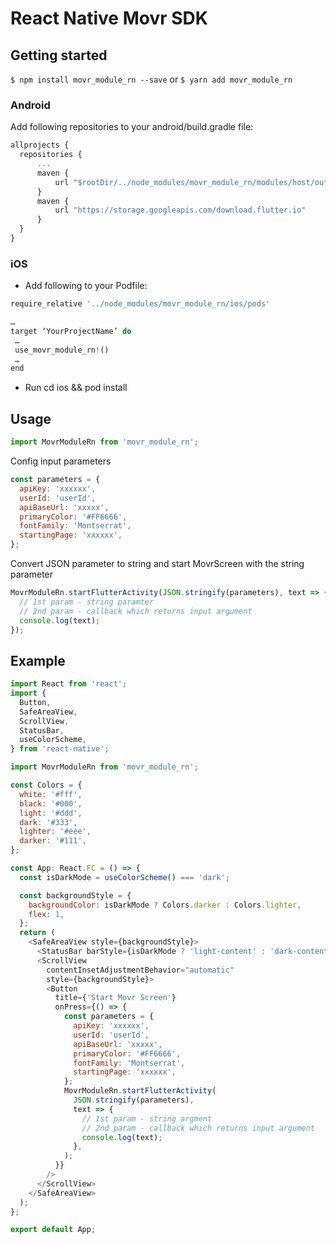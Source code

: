 # React Native Movr SDK

## Getting started

`$ npm install movr_module_rn --save` or `$ yarn add movr_module_rn`

### Android

Add following repositories to your android/build.gradle file:

```javascript
allprojects {
  repositories {
      ...
      maven {
          url "$rootDir/../node_modules/movr_module_rn/modules/host/outputs/repo"
      }
      maven {
          url "https://storage.googleapis.com/download.flutter.io"
      }
  }
}
```

### iOS

- Add following to your Podfile:

```javascript
require_relative '../node_modules/movr_module_rn/ios/pods'

…
target ‘YourProjectName’ do
 …
 use_movr_module_rn!()
 …
end

```
- Run cd ios && pod install

## Usage
```javascript
import MovrModuleRn from 'movr_module_rn';
```
Config input parameters
```javascript
const parameters = {
  apiKey: 'xxxxxx',
  userId: 'userId',
  apiBaseUrl: 'xxxxx',
  primaryColor: '#FF6666',
  fontFamily: 'Montserrat',
  startingPage: 'xxxxxx',
};
```
Convert JSON parameter to string and start MovrScreen with the string parameter

```javascript
MovrModuleRn.startFlutterActivity(JSON.stringify(parameters), text => {
  // 1st param - string paramter
  // 2nd param - callback which returns input argument
  console.log(text);
});
```

## Example
```javascript
import React from 'react';
import {
  Button,
  SafeAreaView,
  ScrollView,
  StatusBar,
  useColorScheme,
} from 'react-native';

import MovrModuleRn from 'movr_module_rn';

const Colors = {
  white: '#fff',
  black: '#000',
  light: '#ddd',
  dark: '#333',
  lighter: '#eee',
  darker: '#111',
};

const App: React.FC = () => {
  const isDarkMode = useColorScheme() === 'dark';

  const backgroundStyle = {
    backgroundColor: isDarkMode ? Colors.darker : Colors.lighter,
    flex: 1,
  };
  return (
    <SafeAreaView style={backgroundStyle}>
      <StatusBar barStyle={isDarkMode ? 'light-content' : 'dark-content'} />
      <ScrollView
        contentInsetAdjustmentBehavior="automatic"
        style={backgroundStyle}>
        <Button
          title={'Start Movr Screen'}
          onPress={() => {
            const parameters = {
              apiKey: 'xxxxxx',
              userId: 'userId',
              apiBaseUrl: 'xxxxx',
              primaryColor: '#FF6666',
              fontFamily: 'Montserrat',
              startingPage: 'xxxxxx',
            };
            MovrModuleRn.startFlutterActivity(
              JSON.stringify(parameters),
              text => {
                // 1st param - string argment
                // 2nd param - callback which returns input argument
                console.log(text);
              },
            );
          }}
        />
      </ScrollView>
    </SafeAreaView>
  );
};

export default App;
```

